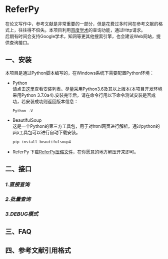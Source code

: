 # ReferPy
在论文写作中，参考文献是非常重要的一部分，但是花费过多时间在参考文献的格式上，往往得不偿失。本项目利用[百度学术](http://xueshu.baidu.com/)的查询功能，通过Http请求。<br>
后期有时间会支持Google学术，知网等更其他搜索引擎，也会建设Web网站，提供查询接口。

## 一、安装
本项目是通过Python脚本编写的，在Windows系统下需要配置Python环境：
* Python<br>
	请点击[这里](https://www.python.org/downloads/)查看安装列表。尽量采用Python3.6及其以上版本(本项目开发环境采用Python 3.7.0a4).安装完毕后，请在命令行用以下命令测试安装是否成功，若安装成功则返回版本信息：
	```
	Python -V
	```
* BeautifulSoup<br>
	这是一个Python的第三方工具包，用于对html网页进行解析。通过python的pip工具包可以进行自动下载安装。
	```
	pip install beautifulsoup4
	```
* ReferPy
	下载[ReferPy压缩文件](/lsj9383/referpy/archive/master.zip)，在你愿意的地方解压开来即可。
	
## 二、接口

### *1.直接查询*

### *2.批量查询*

### *3.DEBUG模式*

## 三、FAQ


## 四、参考文献引用格式